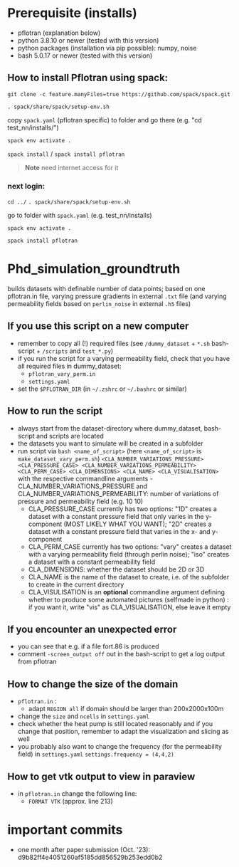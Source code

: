 # Prerequisite (installs)
- pflotran (explanation below)
- python 3.8.10 or newer (tested with this version)
- python packages (installation via pip possible): numpy, noise
- bash 5.0.17 or newer (tested with this version)

## How to install Pflotran using spack:
`git clone -c feature.manyFiles=true https://github.com/spack/spack.git`

`. spack/share/spack/setup-env.sh`

copy `spack.yaml` (pflotran specific) to folder and go there (e.g. "cd test_nn/installs/")

`spack env activate .`

`spack install` / `spack install pflotran`

> **Note**
> need internet access for it

### next login: 
`cd ../`
`. spack/share/spack/setup-env.sh`

go to folder with `spack.yaml` (e.g. test_nn/installs)

`spack env activate .` 

`spack install pflotran`

# Phd_simulation_groundtruth
builds datasets with definable number of data points; based on one pflotran.in file, varying pressure gradients in external `.txt` file (and varying permeability fields based on `perlin_noise` in external `.h5` files)

## If you use this script on a new computer
- remember to copy all (!) required files (see `/dummy_dataset` + `*.sh` bash-script + `/scripts` and `test_*.py`)
- if you run the script for a varying permeability field, check that you have all required files in dummy_dataset:
    - `pflotran_vary_perm.in`
    - `settings.yaml`
- set the `$PFLOTRAN_DIR` (in `~/.zshrc` or `~/.bashrc` or similar)

## How to run the script
- always start from the dataset-directory where dummy_dataset, bash-script and scripts are located
- the datasets you want to simulate will be created in a subfolder
- run script via `bash <name_of_script>` (here `<name_of_script>` is `make_dataset_vary_perm.sh`) `<CLA_NUMBER_VARIATIONS_PRESSURE> <CLA_PRESSURE_CASE> <CLA_NUMBER_VARIATIONS_PERMEABILITY> <CLA_PERM_CASE> <CLA_DIMENSIONS> <CLA_NAME> <CLA_VISUALISATION>` with the respective commandline arguments
    -CLA_NUMBER_VARIATIONS_PRESSURE and CLA_NUMBER_VARIATIONS_PERMEABILITY: number of variations of pressure and permeability field (e.g. 10 10)
    - CLA_PRESSURE_CASE currently has two options: "1D" creates a dataset with a constant pressure field that only varies in the y-component (MOST LIKELY WHAT YOU WANT); "2D" creates a dataset with a constant pressure field that varies in the x- and y-component
    - CLA_PERM_CASE currently has two options: "vary" creates a dataset with a varying permeability field (through perlin noise); "iso" creates a dataset with a constant permeability field
    - CLA_DIMENSIONS: whether the dataset should be 2D or 3D
    - CLA_NAME is the name of the dataset to create, i.e. of the subfolder to create in the current directory
    - CLA_VISULISATION is an **optional** commandline argument defining whether to produce some automated pictures (selfmade in python) : if you want it, write "vis" as CLA_VISUALISATION, else leave it empty

## If you encounter an unexpected error
- you can see that e.g. if a file fort.86 is produced
- comment `-screen_output off` out in the bash-script to get a log output from pflotran

## How to change the size of the domain
- `pflotran.in` :
    - adapt `REGION all` if domain should be larger than 200x2000x100m
- change the `size` and `ncells` in `settings.yaml`
- check whether the heat pump is still located reasonably and if you change that position, remember to adapt the visualization and slicing as well
- you probably also want to change the frequency (for the permeability field) in `settings.yaml` `settings.frequency = (4,4,2)`

## How to get vtk output to view in paraview
- in `pflotran.in` change the following line:
    - `FORMAT VTK` (approx. line 213)


# important commits
- one month after paper submission (Oct. '23): d9b82ff4e4051260af5185dd856529b253edd0b2
